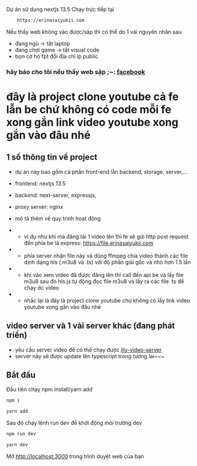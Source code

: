 Dự án sử dụng nextjs 13.5
Chạy trực tiếp tại
```bash
    https://erinasaiyukii.com
```

Nếu thấy web không vào được/sập thì có thể do 1 vài nguyên nhân sau
- đang ngủ -> tắt laptop
- đang chơi game -> tắt visual code
- bọn cờ hó fpt đổi địa chỉ ip public

### hãy báo cho tôi nếu thấy web sập ;~: [facebook](https://facebook.com/kitsuneremi)

# đây là project clone youtube cả fe lẫn be chứ không có code mỗi fe xong gắn link video youtube xong gắn vào đâu nhé

## 1 số thông tin về project
- dự án này bao gồm cả phần front-end lẫn backend, storage, server,...
- frontend: nextjs 13.5
- backend: next-server, expressjs,
- proxy server: nginx

- mô tả thêm về quy trình hoạt động
- - ví dụ như khi mà đăng tải 1 video lên thì fe sẽ gửi http post request đến phía be là express: https://file.erinasaiyukii.com
- - phía server nhận file này và dùng ffmpeg chia video thành các file dịnh dạng hls (.m3u8 và .ts) với độ phân giải gốc và nhỏ hơn 1.5 lần
- - khi vào xem video đã được đăng lên thì call đến api be và lấy file m3u8 sau đó hls.js tự động đọc file m3u8 và lấy ra các file .ts để chạy dc video
- - nhắc lại là đây là project clone youtube chứ không có lấy link video youtube xong gắn vào đâu nhé

## video server và 1 vài server khác (đang phát triển)

- yêu cầu server video để có thể chạy được [lily-video-server](https://github.com/kitsuneremi/neckmoo-video-server)
- server này sẽ được update lên typescript trong tương lai~~~

## Bắt đầu

Đầu tiên chạy npm install/yarn add

```bash
npm i

yarn add
```

Sau đó chạy lệnh run dev để khởi động môi trường dev

```bash
npm run dev

yarn dev
```

Mở [http://localhost:3000](http://localhost:3000) trong trình duyệt web của bạn

